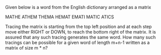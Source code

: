 Given below is a word from the English dictionary arranged as a matrix

MATHE
ATHEM
THEMA
HEMAT
EMATI
MATIC
ATICS

Tracing the matrix is starting from the top left position and at each
step move either RIGHT or DOWN, to reach the bottom right of the matrix.
It is assured that any such tracing generates the same word. How many
such tracings can be possible for a given word of length m+n-1 written
as a matrix of size m * n?
